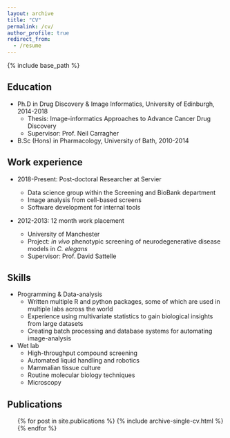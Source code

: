 ```yaml
---
layout: archive
title: "CV"
permalink: /cv/
author_profile: true
redirect_from:
  - /resume
---
```


{% include base_path %}

## Education
* Ph.D in Drug Discovery & Image Informatics, University of Edinburgh, 2014-2018
  * Thesis: Image-informatics Approaches to Advance Cancer Drug Discovery
  * Supervisor: Prof. Neil Carragher
* B.Sc (Hons) in Pharmacology, University of Bath, 2010-2014

## Work experience
*  2018-Present: Post-doctoral Researcher at Servier
   * Data science group within the Screening and BioBank department
   * Image analysis from cell-based screens
   * Software development for internal tools

* 2012-2013: 12 month work placement
   * University of Manchester
   * Project: *in vivo* phenotypic screening of neurodegenerative disease models in *C. elegans*
   * Supervisor: Prof. David Sattelle
  
## Skills
* Programming & Data-analysis
  * Written multiple R and python packages, some of which are used in multiple labs across the world
  * Experience using multivariate statistics to gain biological insights from large datasets
  * Creating batch processing and database systems for automating image-analysis
* Wet lab
  * High-throughput compound screening
  * Automated liquid handling and robotics
  * Mammalian tissue culture
  * Routine molecular biology techniques
  * Microscopy

## Publications
  <ul>{% for post in site.publications %}
    {% include archive-single-cv.html %}
  {% endfor %}</ul>
  
